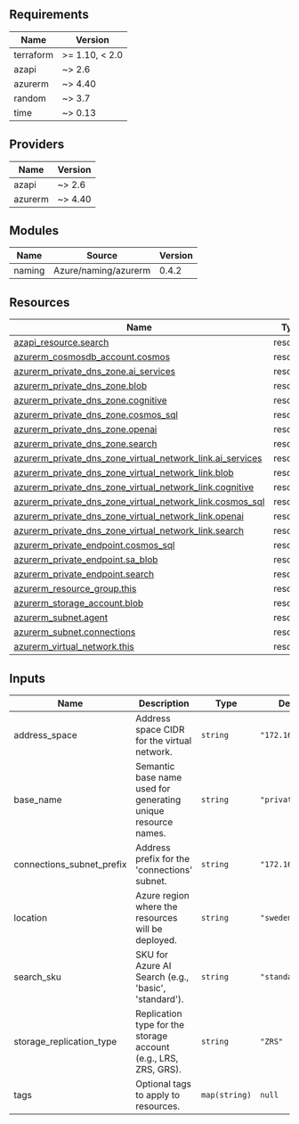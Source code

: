 <!-- META
title: Wellknown Module
description: Terraform module for deploying well-known Azure resources including Azure AI Search, Cosmos DB, storage accounts, and private DNS zones with networking infrastructure.
author: CAIRA Team
ms.date: 08/20/2025
ms.topic: reference
estimated_reading_time: 5
keywords:
    - terraform
    - azure
    - wellknown
    - ai search
    - cosmos db
    - private dns
    - networking
    - module
-->

<!-- BEGIN_TF_DOCS -->
## Requirements

| Name      | Version        |
|-----------|----------------|
| terraform | >= 1.10, < 2.0 |
| azapi     | ~> 2.6         |
| azurerm   | ~> 4.40        |
| random    | ~> 3.7         |
| time      | ~> 0.13        |

## Providers

| Name    | Version |
|---------|---------|
| azapi   | ~> 2.6  |
| azurerm | ~> 4.40 |

## Modules

| Name   | Source               | Version |
|--------|----------------------|---------|
| naming | Azure/naming/azurerm | 0.4.2   |

## Resources

| Name                                                                                                                                                                               | Type     |
|------------------------------------------------------------------------------------------------------------------------------------------------------------------------------------|----------|
| [azapi_resource.search](https://registry.terraform.io/providers/Azure/azapi/latest/docs/resources/resource)                                                                        | resource |
| [azurerm_cosmosdb_account.cosmos](https://registry.terraform.io/providers/hashicorp/azurerm/latest/docs/resources/cosmosdb_account)                                                | resource |
| [azurerm_private_dns_zone.ai_services](https://registry.terraform.io/providers/hashicorp/azurerm/latest/docs/resources/private_dns_zone)                                           | resource |
| [azurerm_private_dns_zone.blob](https://registry.terraform.io/providers/hashicorp/azurerm/latest/docs/resources/private_dns_zone)                                                  | resource |
| [azurerm_private_dns_zone.cognitive](https://registry.terraform.io/providers/hashicorp/azurerm/latest/docs/resources/private_dns_zone)                                             | resource |
| [azurerm_private_dns_zone.cosmos_sql](https://registry.terraform.io/providers/hashicorp/azurerm/latest/docs/resources/private_dns_zone)                                            | resource |
| [azurerm_private_dns_zone.openai](https://registry.terraform.io/providers/hashicorp/azurerm/latest/docs/resources/private_dns_zone)                                                | resource |
| [azurerm_private_dns_zone.search](https://registry.terraform.io/providers/hashicorp/azurerm/latest/docs/resources/private_dns_zone)                                                | resource |
| [azurerm_private_dns_zone_virtual_network_link.ai_services](https://registry.terraform.io/providers/hashicorp/azurerm/latest/docs/resources/private_dns_zone_virtual_network_link) | resource |
| [azurerm_private_dns_zone_virtual_network_link.blob](https://registry.terraform.io/providers/hashicorp/azurerm/latest/docs/resources/private_dns_zone_virtual_network_link)        | resource |
| [azurerm_private_dns_zone_virtual_network_link.cognitive](https://registry.terraform.io/providers/hashicorp/azurerm/latest/docs/resources/private_dns_zone_virtual_network_link)   | resource |
| [azurerm_private_dns_zone_virtual_network_link.cosmos_sql](https://registry.terraform.io/providers/hashicorp/azurerm/latest/docs/resources/private_dns_zone_virtual_network_link)  | resource |
| [azurerm_private_dns_zone_virtual_network_link.openai](https://registry.terraform.io/providers/hashicorp/azurerm/latest/docs/resources/private_dns_zone_virtual_network_link)      | resource |
| [azurerm_private_dns_zone_virtual_network_link.search](https://registry.terraform.io/providers/hashicorp/azurerm/latest/docs/resources/private_dns_zone_virtual_network_link)      | resource |
| [azurerm_private_endpoint.cosmos_sql](https://registry.terraform.io/providers/hashicorp/azurerm/latest/docs/resources/private_endpoint)                                            | resource |
| [azurerm_private_endpoint.sa_blob](https://registry.terraform.io/providers/hashicorp/azurerm/latest/docs/resources/private_endpoint)                                               | resource |
| [azurerm_private_endpoint.search](https://registry.terraform.io/providers/hashicorp/azurerm/latest/docs/resources/private_endpoint)                                                | resource |
| [azurerm_resource_group.this](https://registry.terraform.io/providers/hashicorp/azurerm/latest/docs/resources/resource_group)                                                      | resource |
| [azurerm_storage_account.blob](https://registry.terraform.io/providers/hashicorp/azurerm/latest/docs/resources/storage_account)                                                    | resource |
| [azurerm_subnet.agent](https://registry.terraform.io/providers/hashicorp/azurerm/latest/docs/resources/subnet)                                                                     | resource |
| [azurerm_subnet.connections](https://registry.terraform.io/providers/hashicorp/azurerm/latest/docs/resources/subnet)                                                               | resource |
| [azurerm_virtual_network.this](https://registry.terraform.io/providers/hashicorp/azurerm/latest/docs/resources/virtual_network)                                                    | resource |

## Inputs

| Name                        | Description                                                     | Type          | Default           | Required |
|-----------------------------|-----------------------------------------------------------------|---------------|-------------------|:--------:|
| address\_space              | Address space CIDR for the virtual network.                     | `string`      | `"172.16.0.0/16"` |    no    |
| base\_name                  | Semantic base name used for generating unique resource names.   | `string`      | `"privateenv"`    |    no    |
| connections\_subnet\_prefix | Address prefix for the 'connections' subnet.                    | `string`      | `"172.16.0.0/24"` |    no    |
| location                    | Azure region where the resources will be deployed.              | `string`      | `"swedencentral"` |    no    |
| search\_sku                 | SKU for Azure AI Search (e.g., 'basic', 'standard').            | `string`      | `"standard"`      |    no    |
| storage\_replication\_type  | Replication type for the storage account (e.g., LRS, ZRS, GRS). | `string`      | `"ZRS"`           |    no    |
| tags                        | Optional tags to apply to resources.                            | `map(string)` | `null`            |    no    |

<!-- END_TF_DOCS -->
